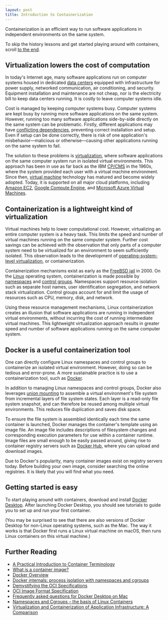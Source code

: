 ```yaml
---
layout: post
title: Introduction to Containerization
---
```


Containerization is an efficient way to run software applications in independent environments on the same system.

To skip the history lessons and get started playing around with containers, scroll [to the end](#getting-started-is-easy).

## Virtualization lowers the cost of computation

In today's Internet age, many software applications run on computer systems housed in dedicated [data centers](https://en.wikipedia.org/wiki/Data_center) equipped with infrastructure for power supply, networked communication, air conditioning, and security. Equipment installation and maintenance are not cheap, nor is the electricity bill to keep data centers running. It is costly to leave computer systems idle.

Cost is managed by keeping computer systems busy. Computer systems are kept busy by running more software applications on the same system. However, running too many software applications side-by-side directly on the same system can be problematic. Firstly, different applications may have [conflicting dependencies](https://en.wikipedia.org/wiki/Dependency_hell), preventing correct installation and setup. Even if setup can be done correctly, there is risk of one application's misbehavior—malicious or otherwise—causing other applications running on the same system to fail.

The solution to these problems is [virtualization](https://en.wikipedia.org/wiki/Virtualization), where software applications on the same computer system run in isolated virtual environments. This approach has been in use as far back as the IBM [CP/CMS](https://en.wikipedia.org/wiki/CP/CMS) in the 1960s, where the system provided each user with a virtual machine environment. Since then, [virtual machine](https://en.wikipedia.org/wiki/Virtual_machine) technology has matured and become widely adopted. Today, it is supported on all major cloud platforms, including [Amazon EC2](https://aws.amazon.com/ec2/), [Google Compute Engine](https://cloud.google.com/compute/), and [Microsoft Azure Virtual Machines](https://azure.microsoft.com/en-us/products/virtual-machines/).

## Containerization is a lightweight kind of virtualization

Virtual machines help to lower computational cost. However, virtualizing an entire computer system is a heavy task. This limits the speed and number of virtual machines running on the same computer system. Further cost savings can be achieved with the observation that only parts of a computer system need to be virtualized for an environment to seem sufficiently isolated. This observation leads to the development of [operating-system-level virtualization](https://en.wikipedia.org/wiki/OS-level_virtualization), or containerization.

Containerization mechanisms exist as early as the [FreeBSD jail](https://en.wikipedia.org/wiki/FreeBSD_jail) in 2000. On the [Linux](https://en.wikipedia.org/wiki/Linux) operating system, containerization is made possible by [namespaces](https://en.wikipedia.org/wiki/Linux_namespaces) and [control groups](https://en.wikipedia.org/wiki/Cgroups). Namespaces support resource isolation such as separate host names, user identification segregation, and network stack virtualization. Control groups account for and limit the usage of resources such as CPU, memory, disk, and network.

Using these resource management mechanisms, Linux containerization creates an illusion that software applications are running in independent virtual environments, without incurring the cost of running intermediate virtual machines. This lightweight virtualization approach results in greater speed and number of software applications running on the same computer system.

## Docker is a useful containerization tool

One can directly configure Linux namespaces and control groups to containerize an isolated virtual environment. However, doing so can be tedious and error-prone. A more sustainable practice is to use a containerization tool, such as [Docker](<https://en.wikipedia.org/wiki/Docker_(software)>).

In addition to managing Linux namespaces and control groups, Docker also leverages [union mounting](https://en.wikipedia.org/wiki/Union_mount) to assemble a virtual environment's file system from incremental layers of file system states. Each layer is a read-only file system snapshot, and can therefore be reused among multiple virtual environments. This reduces file duplication and saves disk space.

To ensure the file system is assembled identically each time the same container is launched, Docker manages the container's template using an image file. An image file includes descriptions of filesystem changes and corresponding execution parameters for use within a container runtime. Image files are small enough to be easily passed around, giving rise to container registry servers such as [Docker Hub](https://hub.docker.com/), where you can upload and download images.

Due to Docker's popularity, many container images exist on registry servers today. Before building your own image, consider searching the online registries. It is likely that you will find what you need.

## Getting started is easy

To start playing around with containers, download and install [Docker Desktop](https://www.docker.com/get-started/). After launching Docker Desktop, you should see tutorials to guide you to set up and run your first container.

(You may be surprised to see that there are also versions of Docker Desktop for non-Linux operating systems, such as the Mac. The way it works is that Docker first runs a Linux virtual machine on macOS, then runs Linux containers on this virtual machine.)

## Further Reading

- [A Practical Introduction to Container Terminology](https://developers.redhat.com/blog/2018/02/22/container-terminology-practical-introduction)
- [What is a container image?](https://opensource.com/article/21/8/container-image)
- [Docker Overview](https://docs.docker.com/get-started/overview/)
- [Docker internals: process isolation with namespaces and cgroups](https://leftasexercise.com/2018/04/12/docker-internals-process-isolation-with-namespaces-and-cgroups/)
- [Demystifying the OCI Specifications](https://www.docker.com/blog/demystifying-open-container-initiative-oci-specifications/)
- [OCI Image Format Specification](https://github.com/opencontainers/image-spec)
- [Frequently asked questions for Docker Desktop on Mac](https://docs.docker.com/desktop/faqs/macfaqs/)
- [Namespaces and Cgroups – the basis of Linux Containers](https://www.andrew.cmu.edu/course/14-712-s20/applications/ln/Namespaces_Cgroups_Conatiners.pdf)
- [Virtualization and Containerization of Application Infrastructure: A Comparison](https://thijs.ai/papers/scheepers-virtualization-containerization.pdf)
